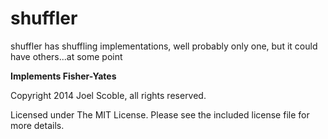 shuffler
========

shuffler has shuffling implementations, well probably only one, but it could have others...at some point

**Implements Fisher-Yates**

Copyright 2014 Joel Scoble, all rights reserved.

Licensed under The MIT License. Please see the included license file for more details.
